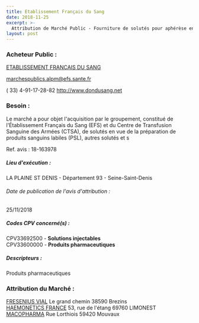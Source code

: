 ```yaml
---
title: Etablissement Français du Sang
date: 2018-11-25
excerpt: >-
  Attribution de Marché Public - Fourniture de solutés pour aphérèse en vue de la préparation de produits sanguins labiles (PSL), autres solutés et solutions de laboratoire pour l'EFS
layout: post
---
```


### Acheteur Public : 
<a href="/acheteur-139/siren-428822852"> ETABLISSEMENT FRANCAIS DU SANG</a><br/>



marchespublics.alpm@efs.sante.fr

( 33) 4-91-17-28-82
http://www.dondusang.net
### Besoin :

Le marché a pour objet l'acquisition par le groupement, constitué de l'Établissement Français du Sang (EFS) et du Centre de Transfusion Sanguine des Armées (CTSA), de solutés en vue de la préparation de produits sanguins labiles (PSL), autres solutés et s

Ref. avis : 18-163978


##### Lieu d'exécution :

LA PLAINE ST DENIS - Département 93 - Seine-Saint-Denis

###### Date de publication de l'avis d'attribution : 
25/11/2018

##### Codes CPV concerné(s) :
CPV33692500 - **Solutions injectables** <br/>
CPV33600000 - **Produits pharmaceutiques** <br/>

##### Descripteurs :
Produits pharmaceutiques <br/>

### Attribution du Marché :
<a href="/entreprise-556/siren-408720282"> FRESENIUS VIAL</a>    Le grand chemin 38590 Brezins <br/>
<a href="/entreprise-545/siren-311852396"> HAEMONETICS FRANCE</a>    53, rue de l'étang 69760 LIMONEST <br/>
<a href="/entreprise-554/siren-391600905"> MACOPHARMA</a>    Rue Lorthiois 59420 Mouvaux <br/>
